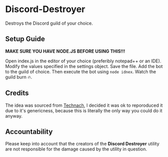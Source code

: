 # Discord-Destroyer

Destroys the Discord guild of your choice.

## Setup Guide

**MAKE SURE YOU HAVE NODE.JS BEFORE USING THIS!!!**


Open index.js in the editor of your choice (preferibly notepad++ or an IDE). Modify the values specified in the settings object. Save the file. Add the bot to the guild of choice. Then execute the bot using ``node idnex``. Watch the guild burn 🔥.

## Credits

The idea was sourced from [Technach](https://github.com/technach), I decided it was ok to reporoduced it due to it's genericness, because this is literally the only way you could do it anyway. 

## Accountability

Please keep into account that the creators of the **Discord Destroyer** utility are not responsible for the damage caused by the utility in question.
